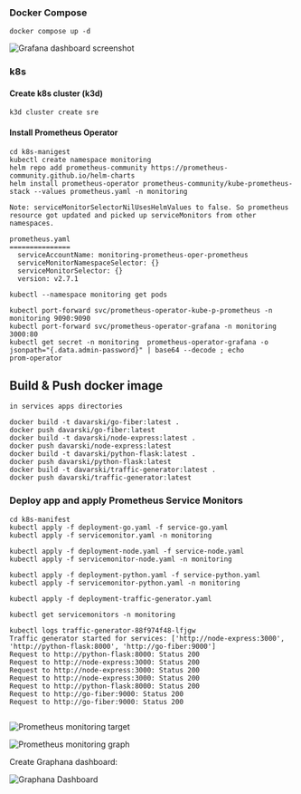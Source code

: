 
### Docker Compose

```
docker compose up -d
```

![Grafana dashboard screenshot](https://github.com/adavarski/apps-prometehus-graphana-monitoring/blob/main/graphana.png)

### k8s 

#### Create k8s cluster (k3d)
```
k3d cluster create sre
```
#### Install Prometheus Operator
```
cd k8s-manigest
kubectl create namespace monitoring
helm repo add prometheus-community https://prometheus-community.github.io/helm-charts
helm install prometheus-operator prometheus-community/kube-prometheus-stack --values prometheus.yaml -n monitoring

Note: serviceMonitorSelectorNilUsesHelmValues to false. So prometheus resource got updated and picked up serviceMonitors from other namespaces.

prometheus.yaml
===============
  serviceAccountName: monitoring-prometheus-oper-prometheus
  serviceMonitorNamespaceSelector: {}
  serviceMonitorSelector: {}
  version: v2.7.1

kubectl --namespace monitoring get pods

kubectl port-forward svc/prometheus-operator-kube-p-prometheus -n monitoring 9090:9090
kubectl port-forward svc/prometheus-operator-grafana -n monitoring 3000:80
kubectl get secret -n monitoring  prometheus-operator-grafana -o jsonpath="{.data.admin-password}" | base64 --decode ; echo
prom-operator
````
## Build & Push docker image
```
in services apps directories

docker build -t davarski/go-fiber:latest .
docker push davarski/go-fiber:latest
docker build -t davarski/node-express:latest .
docker push davarski/node-express:latest
docker build -t davarski/python-flask:latest .
docker push davarski/python-flask:latest
docker build -t davarski/traffic-generator:latest .
docker push davarski/traffic-generator:latest
```
### Deploy app and apply Prometheus Service Monitors
```
cd k8s-manifest
kubectl apply -f deployment-go.yaml -f service-go.yaml 
kubectl apply -f servicemonitor.yaml -n monitoring

kubectl apply -f deployment-node.yaml -f service-node.yaml 
kubectl apply -f servicemonitor-node.yaml -n monitoring

kubectl apply -f deployment-python.yaml -f service-python.yaml 
kubectl apply -f servicemonitor-python.yaml -n monitoring

kubectl apply -f deployment-traffic-generator.yaml

kubectl get servicemonitors -n monitoring

kubectl logs traffic-generator-88f974f48-lfjgw
Traffic generator started for services: ['http://node-express:3000', 'http://python-flask:8000', 'http://go-fiber:9000']
Request to http://python-flask:8000: Status 200
Request to http://node-express:3000: Status 200
Request to http://node-express:3000: Status 200
Request to http://node-express:3000: Status 200
Request to http://python-flask:8000: Status 200
Request to http://go-fiber:9000: Status 200
Request to http://go-fiber:9000: Status 200


```
![Prometheus monitoring target](./pictures/prometheus-apps-targets.png)

![Prometheus monitoring graph](./pictures/prometheus-http-responce-graph.png)

Create Graphana dashboard:

![Graphana Dashboard](./pictures/graphana-apps-http-responce-total.png)

